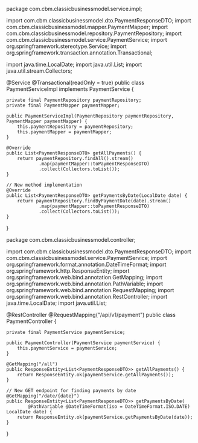 package com.cbm.classicbusinessmodel.service.impl;

import com.cbm.classicbusinessmodel.dto.PaymentResponseDTO;
import com.cbm.classicbusinessmodel.mapper.PaymentMapper;
import com.cbm.classicbusinessmodel.repository.PaymentRepository;
import com.cbm.classicbusinessmodel.service.PaymentService;
import org.springframework.stereotype.Service;
import org.springframework.transaction.annotation.Transactional;

import java.time.LocalDate;
import java.util.List;
import java.util.stream.Collectors;

@Service
@Transactional(readOnly = true)
public class PaymentServiceImpl implements PaymentService {

    private final PaymentRepository paymentRepository;
    private final PaymentMapper paymentMapper;

    public PaymentServiceImpl(PaymentRepository paymentRepository, PaymentMapper paymentMapper) {
        this.paymentRepository = paymentRepository;
        this.paymentMapper = paymentMapper;
    }

    @Override
    public List<PaymentResponseDTO> getAllPayments() {
        return paymentRepository.findAll().stream()
                .map(paymentMapper::toPaymentResponseDTO)
                .collect(Collectors.toList());
    }

    // New method implementation
    @Override
    public List<PaymentResponseDTO> getPaymentsByDate(LocalDate date) {
        return paymentRepository.findByPaymentDate(date).stream()
                .map(paymentMapper::toPaymentResponseDTO)
                .collect(Collectors.toList());
    }
}




package com.cbm.classicbusinessmodel.controller;

import com.cbm.classicbusinessmodel.dto.PaymentResponseDTO;
import com.cbm.classicbusinessmodel.service.PaymentService;
import org.springframework.format.annotation.DateTimeFormat;
import org.springframework.http.ResponseEntity;
import org.springframework.web.bind.annotation.GetMapping;
import org.springframework.web.bind.annotation.PathVariable;
import org.springframework.web.bind.annotation.RequestMapping;
import org.springframework.web.bind.annotation.RestController;
import java.time.LocalDate;
import java.util.List;

@RestController
@RequestMapping("/api/v1/payment")
public class PaymentController {

    private final PaymentService paymentService;

    public PaymentController(PaymentService paymentService) {
        this.paymentService = paymentService;
    }

    @GetMapping("/all")
    public ResponseEntity<List<PaymentResponseDTO>> getAllPayments() {
        return ResponseEntity.ok(paymentService.getAllPayments());
    }

    // New GET endpoint for finding payments by date
    @GetMapping("/date/{date}")
    public ResponseEntity<List<PaymentResponseDTO>> getPaymentsByDate(
            @PathVariable @DateTimeFormat(iso = DateTimeFormat.ISO.DATE) LocalDate date) {
        return ResponseEntity.ok(paymentService.getPaymentsByDate(date));
    }
}
